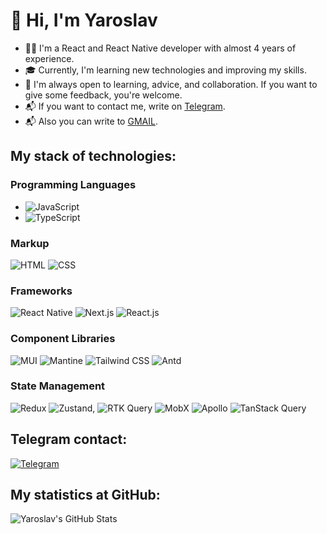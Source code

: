 # 👋 Hi, I'm Yaroslav

- 🧑‍💻 I'm a React and React Native developer with almost 4 years of experience.
- 🎓 Currently, I'm learning new technologies and improving my skills.
- 🌱 I'm always open to learning, advice, and collaboration. If you want to give some feedback, you're welcome.
- 📬 If you want to contact me, write on [Telegram](https://t.me/CodeAcee).
- 📬 Also you can write to [GMAIL](yarosalv6066@gmail.com).

## My stack of technologies:

### Programming Languages
- ![JavaScript](https://img.shields.io/badge/JavaScript-F7DF1E?style=for-the-badge&logo=javascript&logoColor=black)
- ![TypeScript](https://img.shields.io/badge/TypeScript-3178C6?style=for-the-badge&logo=typescript&logoColor=white)

### Markup
![HTML](https://img.shields.io/badge/HTML-E34F26?style=for-the-badge&logo=html5&logoColor=white)
![CSS](https://img.shields.io/badge/CSS-1572B6?style=for-the-badge&logo=css3&logoColor=white)

### Frameworks
![React Native](https://img.shields.io/badge/React%20Native-61DAFB?style=for-the-badge&logo=react&logoColor=white)
![Next.js](https://img.shields.io/badge/Next.js-000000?style=for-the-badge&logo=nextdotjs&logoColor=white)
![React.js](https://img.shields.io/badge/React-61DAFB?style=for-the-badge&logo=react&logoColor=white)

### Component Libraries
![MUI](https://img.shields.io/badge/MUI-007FFF?style=for-the-badge&logo=mui&logoColor=white)
![Mantine](https://img.shields.io/badge/Mantine-339AF0?style=for-the-badge&logo=mantine&logoColor=white)
![Tailwind CSS](https://img.shields.io/badge/Tailwind_CSS-06B6D4?style=for-the-badge&logo=tailwind-css&logoColor=white)
![Antd](https://img.shields.io/badge/Ant_Design-0170FE?style=for-the-badge&logo=ant-design&logoColor=white)

### State Management
![Redux](https://img.shields.io/badge/Redux-764ABC?style=for-the-badge&logo=redux&logoColor=white)
![Zustand](https://img.shields.io/badge/Zustand-000000?style=for-the-badge&logo=zustand&logoColor=white), ![RTK Query](https://img.shields.io/badge/RTK_Query-764ABC?style=for-the-badge&logo=redux&logoColor=white)
![MobX](https://img.shields.io/badge/MobX-FF9955?style=for-the-badge&logo=mobx&logoColor=white)
![Apollo](https://img.shields.io/badge/Apollo_GraphQL-311C87?style=for-the-badge&logo=apollo-graphql&logoColor=white)
![TanStack Query](https://img.shields.io/badge/TanStack_Query-FF3E00?style=for-the-badge&logo=react-query&logoColor=white)

## Telegram contact:
[![Telegram](https://img.shields.io/badge/Telegram-2CA5E0?style=for-the-badge&logo=telegram&logoColor=white)](https://t.me/CodeAcee)

## My statistics at GitHub:

![Yaroslav's GitHub Stats](https://github-readme-stats.vercel.app/api?username=HelloWoooooorld&show_icons=true&theme=dark&count_private=true&hide=contribs,prs)
